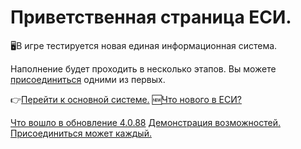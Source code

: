 # Приветственная страница ЕСИ.
🖥️В игре тестируется новая единая информационная система.

Наполнение будет проходить в несколько этапов. Вы можете [присоединиться](/sys/about/team) одними из первых.

👉[Перейти к основной системе.](/sys)
🆕[Что нового в ЕСИ?](/sys/whats-new)

[Что вошло в обновление 4.0.88](/sys/update/4-0-88)
[Демонстрация возможностей.](/example)
[Присоединиться может каждый.](/sys/about/team)